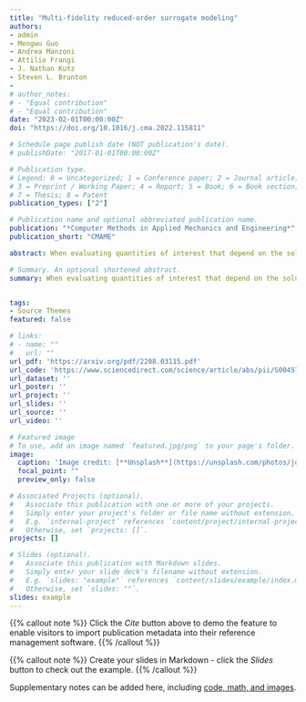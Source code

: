 ```yaml
---
title: "Multi-fidelity reduced-order surrogate modeling"
authors:
- admin
- Mengwu Guo
- Andrea Manzoni
- Attilio Frangi
- J. Nathan Kutz
- Steven L. Brunton
- 
# author_notes:
# - "Equal contribution"
# - "Equal contribution"
date: "2023-02-01T00:00:00Z"
doi: "https://doi.org/10.1016/j.cma.2022.115811"

# Schedule page publish date (NOT publication's date).
# publishDate: "2017-01-01T00:00:00Z"

# Publication type.
# Legend: 0 = Uncategorized; 1 = Conference paper; 2 = Journal article;
# 3 = Preprint / Working Paper; 4 = Report; 5 = Book; 6 = Book section;
# 7 = Thesis; 8 = Patent
publication_types: ["2"]

# Publication name and optional abbreviated publication name.
publication: "*Computer Methods in Applied Mechanics and Engineering*"
publication_short: "CMAME"

abstract: When evaluating quantities of interest that depend on the solutions to differential equations, we inevitably face the trade-off between accuracy and efficiency. Especially for parametrized, time-dependent problems in engineering computations, it is often the case that acceptable computational budgets limit the availability of high-fidelity, accurate simulation data. Multi-fidelity surrogate modeling has emerged as an effective strategy to overcome this difficulty. Its key idea is to leverage many low-fidelity simulation data, less accurate but much faster to compute, to improve the approximations with limited high-fidelity data. In this work, we introduce a novel data-driven framework of multi-fidelity surrogate modeling for parametrized, time-dependent problems using long short-term memory (LSTM) networks, to enhance output predictions both for unseen parameter values and forward in time simultaneously — a task known to be particularly challenging for data-driven models. We demonstrate the wide applicability of the proposed approaches in a variety of engineering problems with high- and low-fidelity data generated through fine versus coarse meshes, small versus large time steps, or finite element full order versus deep learning reduced-order models. Numerical results show that the proposed multi-fidelity LSTM networks not only improve single-fidelity regression significantly, but also outperform the multi-fidelity models based on feed-forward neural networks.

# Summary. An optional shortened abstract.
summary: When evaluating quantities of interest that depend on the solutions to differential equations, we inevitably face the trade-off between accuracy and efficiency. Especially for parametrized, time-dependent problems in engineering computations, it is often the case that acceptable computational budgets limit the availability of high-fidelity, accurate simulation data. Multi-fidelity surrogate modeling has emerged as an effective strategy to overcome this difficulty. Its key idea is to leverage many low-fidelity simulation data, less accurate but much faster to compute, to improve the approximations with limited high-fidelity data. In this work, we introduce a novel data-driven framework of multi-fidelity surrogate modeling for parametrized, time-dependent problems using long short-term memory (LSTM) networks, to enhance output predictions both for unseen parameter values and forward in time simultaneously — a task known to be particularly challenging for data-driven models. We demonstrate the wide applicability of the proposed approaches in a variety of engineering problems with high- and low-fidelity data generated through fine versus coarse meshes, small versus large time steps, or finite element full order versus deep learning reduced-order models. Numerical results show that the proposed multi-fidelity LSTM networks not only improve single-fidelity regression significantly, but also outperform the multi-fidelity models based on feed-forward neural networks.


tags:
- Source Themes
featured: false

# links:
# - name: ""
#   url: ""
url_pdf: 'https://arxiv.org/pdf/2208.03115.pdf'
url_code: 'https://www.sciencedirect.com/science/article/abs/pii/S0045782522007678'
url_dataset: ''
url_poster: ''
url_project: ''
url_slides: ''
url_source: ''
url_video: ''

# Featured image
# To use, add an image named `featured.jpg/png` to your page's folder. 
image:
  caption: 'Image credit: [**Unsplash**](https://unsplash.com/photos/jdD8gXaTZsc)'
  focal_point: ""
  preview_only: false

# Associated Projects (optional).
#   Associate this publication with one or more of your projects.
#   Simply enter your project's folder or file name without extension.
#   E.g. `internal-project` references `content/project/internal-project/index.md`.
#   Otherwise, set `projects: []`.
projects: []

# Slides (optional).
#   Associate this publication with Markdown slides.
#   Simply enter your slide deck's filename without extension.
#   E.g. `slides: "example"` references `content/slides/example/index.md`.
#   Otherwise, set `slides: ""`.
slides: example
---
```


{{% callout note %}}
Click the *Cite* button above to demo the feature to enable visitors to import publication metadata into their reference management software.
{{% /callout %}}

{{% callout note %}}
Create your slides in Markdown - click the *Slides* button to check out the example.
{{% /callout %}}

Supplementary notes can be added here, including [code, math, and images](https://wowchemy.com/docs/writing-markdown-latex/).
